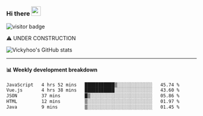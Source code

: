 ### Hi there <a href="https://www.gautamkrishnar.com/"><img src="https://media.giphy.com/media/hvRJCLFzcasrR4ia7z/giphy.gif" width="25px"></a>

![visitor badge](https://visitor-badge.glitch.me/badge?page_id=vickyhoo.vickyhoo&left_color=black&right_color=cornflowerblue)

⚠️ UNDER CONSTRUCTION

![Vickyhoo's GitHub stats](https://github-readme-stats.vercel.app/api?username=vickyhoo&theme=react&show_icons=true&count_private=true)

---

#### :bar_chart: Weekly development breakdown

<!--START_SECTION:waka-->

```txt
JavaScript   4 hrs 52 mins   ███████████▒░░░░░░░░░░░░░   45.74 %
Vue.js       4 hrs 38 mins   ███████████░░░░░░░░░░░░░░   43.60 %
JSON         37 mins         █▒░░░░░░░░░░░░░░░░░░░░░░░   05.86 %
HTML         12 mins         ▒░░░░░░░░░░░░░░░░░░░░░░░░   01.97 %
Java         9 mins          ▒░░░░░░░░░░░░░░░░░░░░░░░░   01.45 %
```

<!--END_SECTION:waka-->


<!--
**vickyhoo/vickyhoo** is a ✨ _special_ ✨ repository because its `README.md` (this file) appears on your GitHub profile.

Here are some ideas to get you started:

- 🔭 I’m currently working on ...
- 🌱 I’m currently learning ...
- 👯 I’m looking to collaborate on ...
- 🤔 I’m looking for help with ...
- 💬 Ask me about ...
- 📫 How to reach me: ...
- 😄 Pronouns: ...
- ⚡ Fun fact: ...
-->
